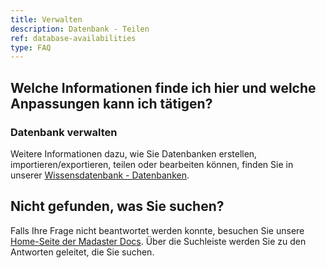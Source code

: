 ```yaml
---
title: Verwalten
description: Datenbank - Teilen
ref: database-availabilities
type: FAQ
---
```


## Welche Informationen finde ich hier und welche Anpassungen kann ich tätigen?

### Datenbank verwalten
Weitere Informationen dazu, wie Sie Datenbanken erstellen, importieren/exportieren, teilen oder bearbeiten können, finden Sie in unserer <a href="/de/de/knowledge-base/databases.html" target="_blank">Wissensdatenbank - Datenbanken</a>.

## Nicht gefunden, was Sie suchen?
Falls Ihre Frage nicht beantwortet werden konnte, besuchen Sie unsere <a href="/de/de/" target="_blank">Home-Seite der Madaster Docs</a>. Über die Suchleiste werden Sie zu den Antworten geleitet, die Sie suchen.
